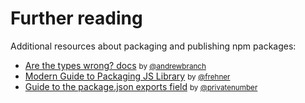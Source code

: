 # Further reading

Additional resources about packaging and publishing npm packages:

- [Are the types wrong? docs](https://github.com/arethetypeswrong/arethetypeswrong.github.io/tree/main/docs/problems) <small>by [@andrewbranch](https://github.com/andrewbranch)</small>
- [Modern Guide to Packaging JS Library](https://github.com/frehner/modern-guide-to-packaging-js-library) <small>by [@frehner](https://github.com/frehner)</small>
- [Guide to the package.json exports field](https://hirok.io/posts/package-json-exports) <small>by [@privatenumber](https://github.com/privatenumber)</small>

<!--
  NOTE: This list aims to direct users to materials not covered in this documentation,
  or to provide a deeper explanation of a certain topic. Feel free to submit PRs to add
  more resources, but keep in mind that additions may be rejected if the resource are
  deemed out-of-scope of what we're looking for.
-->

<style>
._docs_further-reading small > a:not(:hover) {
  color: inherit;
  text-decoration: none;
}
</style>
